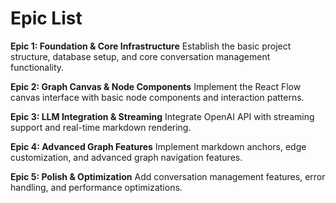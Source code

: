 # Epic List

**Epic 1: Foundation & Core Infrastructure**
Establish the basic project structure, database setup, and core conversation management functionality.

**Epic 2: Graph Canvas & Node Components**
Implement the React Flow canvas interface with basic node components and interaction patterns.

**Epic 3: LLM Integration & Streaming**
Integrate OpenAI API with streaming support and real-time markdown rendering.

**Epic 4: Advanced Graph Features**
Implement markdown anchors, edge customization, and advanced graph navigation features.

**Epic 5: Polish & Optimization**
Add conversation management features, error handling, and performance optimizations.
